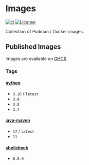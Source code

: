# Images

[![ci](https://github.com/jhnc-oss/images/actions/workflows/ci.yml/badge.svg)](https://github.com/jhnc-oss/images/actions/workflows/ci.yml)
[![License](https://img.shields.io/badge/license-MIT-yellow.svg)](LICENSE)

Collection of Podman / Docker images.

## Published Images

Images are available on [GHCR](https://github.com/jhnc-oss/images/pkgs/container/images%2Fpython).

### Tags

#### [python](./python/Dockerfile)

- `3.10` / `latest`
- `3.9`
- `3.8`
- `3.7`

#### [java-maven](./java-maven/Dockerfile)

- `17` / `latest`
- `11`

#### [shellcheck](./shellcheck/Dockerfile)

- `0.8.0`


